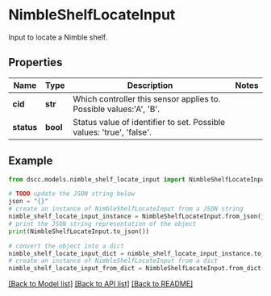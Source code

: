 # NimbleShelfLocateInput

Input to locate a Nimble shelf.

## Properties

Name | Type | Description | Notes
------------ | ------------- | ------------- | -------------
**cid** | **str** | Which controller this sensor applies to. Possible values:&#39;A&#39;, &#39;B&#39;. | 
**status** | **bool** | Status value of identifier to set. Possible values: &#39;true&#39;, &#39;false&#39;. | 

## Example

```python
from dscc.models.nimble_shelf_locate_input import NimbleShelfLocateInput

# TODO update the JSON string below
json = "{}"
# create an instance of NimbleShelfLocateInput from a JSON string
nimble_shelf_locate_input_instance = NimbleShelfLocateInput.from_json(json)
# print the JSON string representation of the object
print(NimbleShelfLocateInput.to_json())

# convert the object into a dict
nimble_shelf_locate_input_dict = nimble_shelf_locate_input_instance.to_dict()
# create an instance of NimbleShelfLocateInput from a dict
nimble_shelf_locate_input_from_dict = NimbleShelfLocateInput.from_dict(nimble_shelf_locate_input_dict)
```
[[Back to Model list]](../README.md#documentation-for-models) [[Back to API list]](../README.md#documentation-for-api-endpoints) [[Back to README]](../README.md)


